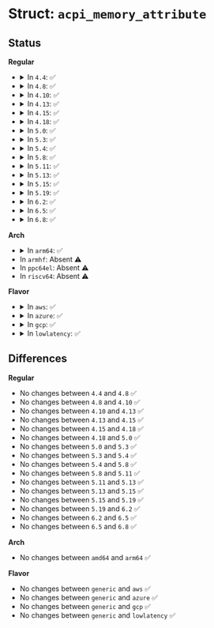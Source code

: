 # Struct: <code>acpi_memory_attribute</code>

## Status
<b>Regular</b>
<ul>
<li>
<details>
<summary>In <code>4.4</code>: ✅</summary>

```c
struct acpi_memory_attribute {
    u8 write_protect;
    u8 caching;
    u8 range_type;
    u8 translation;
};
```
</details>
</li>
<li>
<details>
<summary>In <code>4.8</code>: ✅</summary>

```c
struct acpi_memory_attribute {
    u8 write_protect;
    u8 caching;
    u8 range_type;
    u8 translation;
};
```
</details>
</li>
<li>
<details>
<summary>In <code>4.10</code>: ✅</summary>

```c
struct acpi_memory_attribute {
    u8 write_protect;
    u8 caching;
    u8 range_type;
    u8 translation;
};
```
</details>
</li>
<li>
<details>
<summary>In <code>4.13</code>: ✅</summary>

```c
struct acpi_memory_attribute {
    u8 write_protect;
    u8 caching;
    u8 range_type;
    u8 translation;
};
```
</details>
</li>
<li>
<details>
<summary>In <code>4.15</code>: ✅</summary>

```c
struct acpi_memory_attribute {
    u8 write_protect;
    u8 caching;
    u8 range_type;
    u8 translation;
};
```
</details>
</li>
<li>
<details>
<summary>In <code>4.18</code>: ✅</summary>

```c
struct acpi_memory_attribute {
    u8 write_protect;
    u8 caching;
    u8 range_type;
    u8 translation;
};
```
</details>
</li>
<li>
<details>
<summary>In <code>5.0</code>: ✅</summary>

```c
struct acpi_memory_attribute {
    u8 write_protect;
    u8 caching;
    u8 range_type;
    u8 translation;
};
```
</details>
</li>
<li>
<details>
<summary>In <code>5.3</code>: ✅</summary>

```c
struct acpi_memory_attribute {
    u8 write_protect;
    u8 caching;
    u8 range_type;
    u8 translation;
};
```
</details>
</li>
<li>
<details>
<summary>In <code>5.4</code>: ✅</summary>

```c
struct acpi_memory_attribute {
    u8 write_protect;
    u8 caching;
    u8 range_type;
    u8 translation;
};
```
</details>
</li>
<li>
<details>
<summary>In <code>5.8</code>: ✅</summary>

```c
struct acpi_memory_attribute {
    u8 write_protect;
    u8 caching;
    u8 range_type;
    u8 translation;
};
```
</details>
</li>
<li>
<details>
<summary>In <code>5.11</code>: ✅</summary>

```c
struct acpi_memory_attribute {
    u8 write_protect;
    u8 caching;
    u8 range_type;
    u8 translation;
};
```
</details>
</li>
<li>
<details>
<summary>In <code>5.13</code>: ✅</summary>

```c
struct acpi_memory_attribute {
    u8 write_protect;
    u8 caching;
    u8 range_type;
    u8 translation;
};
```
</details>
</li>
<li>
<details>
<summary>In <code>5.15</code>: ✅</summary>

```c
struct acpi_memory_attribute {
    u8 write_protect;
    u8 caching;
    u8 range_type;
    u8 translation;
};
```
</details>
</li>
<li>
<details>
<summary>In <code>5.19</code>: ✅</summary>

```c
struct acpi_memory_attribute {
    u8 write_protect;
    u8 caching;
    u8 range_type;
    u8 translation;
};
```
</details>
</li>
<li>
<details>
<summary>In <code>6.2</code>: ✅</summary>

```c
struct acpi_memory_attribute {
    u8 write_protect;
    u8 caching;
    u8 range_type;
    u8 translation;
};
```
</details>
</li>
<li>
<details>
<summary>In <code>6.5</code>: ✅</summary>

```c
struct acpi_memory_attribute {
    u8 write_protect;
    u8 caching;
    u8 range_type;
    u8 translation;
};
```
</details>
</li>
<li>
<details>
<summary>In <code>6.8</code>: ✅</summary>

```c
struct acpi_memory_attribute {
    u8 write_protect;
    u8 caching;
    u8 range_type;
    u8 translation;
};
```
</details>
</li>
</ul>
<b>Arch</b>
<ul>
<li>
<details>
<summary>In <code>arm64</code>: ✅</summary>

```c
struct acpi_memory_attribute {
    u8 write_protect;
    u8 caching;
    u8 range_type;
    u8 translation;
};
```
</details>
</li>
<li>
In <code>armhf</code>: Absent ⚠️
</li>
<li>
In <code>ppc64el</code>: Absent ⚠️
</li>
<li>
In <code>riscv64</code>: Absent ⚠️
</li>
</ul>
<b>Flavor</b>
<ul>
<li>
<details>
<summary>In <code>aws</code>: ✅</summary>

```c
struct acpi_memory_attribute {
    u8 write_protect;
    u8 caching;
    u8 range_type;
    u8 translation;
};
```
</details>
</li>
<li>
<details>
<summary>In <code>azure</code>: ✅</summary>

```c
struct acpi_memory_attribute {
    u8 write_protect;
    u8 caching;
    u8 range_type;
    u8 translation;
};
```
</details>
</li>
<li>
<details>
<summary>In <code>gcp</code>: ✅</summary>

```c
struct acpi_memory_attribute {
    u8 write_protect;
    u8 caching;
    u8 range_type;
    u8 translation;
};
```
</details>
</li>
<li>
<details>
<summary>In <code>lowlatency</code>: ✅</summary>

```c
struct acpi_memory_attribute {
    u8 write_protect;
    u8 caching;
    u8 range_type;
    u8 translation;
};
```
</details>
</li>
</ul>

## Differences
<b>Regular</b>
<ul>
<li>
No changes between <code>4.4</code> and <code>4.8</code> ✅
</li>
<li>
No changes between <code>4.8</code> and <code>4.10</code> ✅
</li>
<li>
No changes between <code>4.10</code> and <code>4.13</code> ✅
</li>
<li>
No changes between <code>4.13</code> and <code>4.15</code> ✅
</li>
<li>
No changes between <code>4.15</code> and <code>4.18</code> ✅
</li>
<li>
No changes between <code>4.18</code> and <code>5.0</code> ✅
</li>
<li>
No changes between <code>5.0</code> and <code>5.3</code> ✅
</li>
<li>
No changes between <code>5.3</code> and <code>5.4</code> ✅
</li>
<li>
No changes between <code>5.4</code> and <code>5.8</code> ✅
</li>
<li>
No changes between <code>5.8</code> and <code>5.11</code> ✅
</li>
<li>
No changes between <code>5.11</code> and <code>5.13</code> ✅
</li>
<li>
No changes between <code>5.13</code> and <code>5.15</code> ✅
</li>
<li>
No changes between <code>5.15</code> and <code>5.19</code> ✅
</li>
<li>
No changes between <code>5.19</code> and <code>6.2</code> ✅
</li>
<li>
No changes between <code>6.2</code> and <code>6.5</code> ✅
</li>
<li>
No changes between <code>6.5</code> and <code>6.8</code> ✅
</li>
</ul>
<b>Arch</b>
<ul>
<li>
No changes between <code>amd64</code> and <code>arm64</code> ✅
</li>
</ul>
<b>Flavor</b>
<ul>
<li>
No changes between <code>generic</code> and <code>aws</code> ✅
</li>
<li>
No changes between <code>generic</code> and <code>azure</code> ✅
</li>
<li>
No changes between <code>generic</code> and <code>gcp</code> ✅
</li>
<li>
No changes between <code>generic</code> and <code>lowlatency</code> ✅
</li>
</ul>
